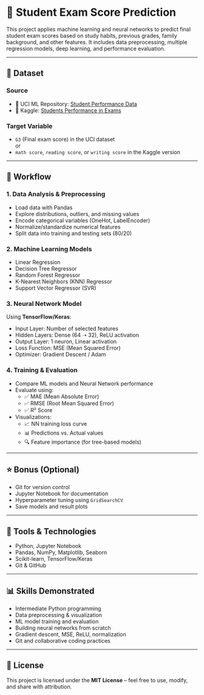 # 🎯 Student Exam Score Prediction

This project applies machine learning and neural networks to predict final student exam scores based on study habits, previous grades, family background, and other features. It includes data preprocessing, multiple regression models, deep learning, and performance evaluation.

---

## 🧠 Dataset

### Source
- 📍 UCI ML Repository: [Student Performance Data](https://archive.ics.uci.edu/ml/datasets/Student+Performance)
- 📍 Kaggle: [Students Performance in Exams](https://www.kaggle.com/datasets/spscientist/students-performance-in-exams)

### Target Variable
- `G3` (Final exam score) in the UCI dataset  
  or  
- `math score`, `reading score`, or `writing score` in the Kaggle version

---

## 🔄 Workflow

### 1. Data Analysis & Preprocessing
- Load data with Pandas
- Explore distributions, outliers, and missing values
- Encode categorical variables (OneHot, LabelEncoder)
- Normalize/standardize numerical features
- Split data into training and testing sets (80/20)

### 2. Machine Learning Models
- Linear Regression
- Decision Tree Regressor
- Random Forest Regressor
- K-Nearest Neighbors (KNN) Regressor
- Support Vector Regressor (SVR)

### 3. Neural Network Model
Using **TensorFlow/Keras**:
- Input Layer: Number of selected features
- Hidden Layers: Dense (64 ➝ 32), ReLU activation
- Output Layer: 1 neuron, Linear activation
- Loss Function: MSE (Mean Squared Error)
- Optimizer: Gradient Descent / Adam

### 4. Training & Evaluation
- Compare ML models and Neural Network performance
- Evaluate using:
  - ✅ MAE (Mean Absolute Error)
  - ✅ RMSE (Root Mean Squared Error)
  - ✅ R² Score
- Visualizations:
  - 📈 NN training loss curve
  - 📊 Predictions vs. Actual values
  - 🔍 Feature importance (for tree-based models)

---

## ⭐ Bonus (Optional)
- Git for version control
- Jupyter Notebook for documentation
- Hyperparameter tuning using `GridSearchCV`
- Save models and result plots

---

## 🧪 Tools & Technologies
- Python, Jupyter Notebook
- Pandas, NumPy, Matplotlib, Seaborn
- Scikit-learn, TensorFlow/Keras
- Git & GitHub

---

## 📊 Skills Demonstrated
- Intermediate Python programming
- Data preprocessing & visualization
- ML model training and evaluation
- Building neural networks from scratch
- Gradient descent, MSE, ReLU, normalization
- Git and collaborative coding practices

---

## 📄 License
This project is licensed under the **MIT License** – feel free to use, modify, and share with attribution.

